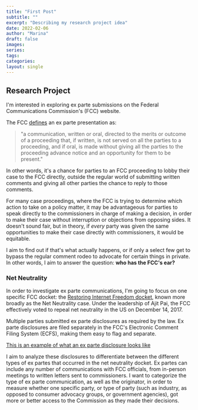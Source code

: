 ```yaml
---
title: "First Post"
subtitle: ""
excerpt: "Describing my research project idea"
date: 2022-02-06
author: "Marina"
draft: false
images:
series:
tags:
categories:
layout: single
---
```





## Research Project

I'm interested in exploring ex parte submissions on the Federal Communications Commission's (FCC) website.

The FCC [defines](https://www.fcc.gov/proceedings-actions/ex-parte) an ex parte presentation as: 

> "a communication, written or oral, directed to the merits or outcome of a proceeding that, if written, is not served on all the parties to a proceeding, and if oral, is made without giving all the parties to the proceeding advance notice and an opportunity for them to be present."

In other words, it's a chance for parties to an FCC proceeding to lobby their case to the FCC directly, outside the regular world of submitting written comments and giving all other parties the chance to reply to those comments. 

For many case proceedings, where the FCC is trying to determine which action to take on a policy matter, it may be advantageous for parties to speak directly to the commissioners in charge of making a decision, in order to make their case without interruption or objections from opposing sides. It doesn't sound fair, but in theory, if _every_ party was given the same opportunities to make their case directly with commissioners, it would be equitable. 

I aim to find out if that's what actually happens, or if only a select few get to bypass the regular comment rodeo to advocate for certain things in private. In other words, I aim to answer the question: **who has the FCC's ear?**

### Net Neutrality

In order to investigate ex parte communications, I'm going to focus on one specific FCC docket: the [Restoring Internet Freedom docket](https://www.fcc.gov/ecfs/search/filings?proceedings_name=17-108&sort=date_disseminated,DESC), known more broadly as the Net Neutrality case. Under the leadership of Ajit Pai, the FCC effectively voted to repeal net neutrality in the US on December 14, 2017.

Multiple parties submitted ex parte disclosures as required by the law. Ex parte disclosures are filed separately in the FCC's Electronic Comment Filing System (ECFS), making them easy to flag and separate.

[This is an example of what an ex parte disclosure looks like](https://ecfsapi.fcc.gov/file/10272971228987/Akamai%20ex%20parte%2010.25.17.pdf)

I aim to analyze these disclosures to differentiate between the different types of ex partes that occurred in the net neutrality docket. Ex partes can include any number of communications with FCC officials, from in-person meetings to written letters sent to commissioners. I want to categorize the type of ex parte communication, as well as the originator, in order to measure whether one specific party, or type of party (such as industry, as opposed to consumer advocacy groups, or government agencies), got more or better access to the Commission as they made their decisions.
